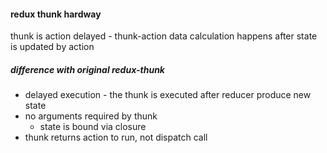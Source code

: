 #### redux thunk hardway

thunk is action delayed - thunk-action data calculation happens after state is updated by action

##### difference with original redux-thunk

* delayed execution - the thunk is executed after reducer produce new state
*  no arguments required by thunk
    *  state is bound via closure
* thunk returns action to run, not dispatch call
